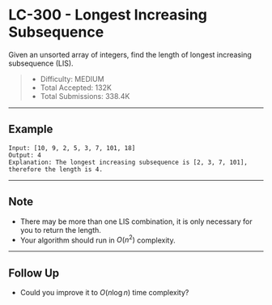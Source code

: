 # LC-300 - Longest Increasing Subsequence

Given an unsorted array of integers, find the length of longest increasing subsequence (LIS).

> * Difficulty: MEDIUM
> * Total Accepted: 132K
> * Total Submissions: 338.4K

---
## Example

```
Input: [10, 9, 2, 5, 3, 7, 101, 18]
Output: 4
Explanation: The longest increasing subsequence is [2, 3, 7, 101], therefore the length is 4.
```

---
## Note

* There may be more than one LIS combination, it is only necessary for you to return the length.
* Your algorithm should run in $O(n^2)$ complexity.

---
## Follow Up

* Could you improve it to $O(n \log{n})$ time complexity?